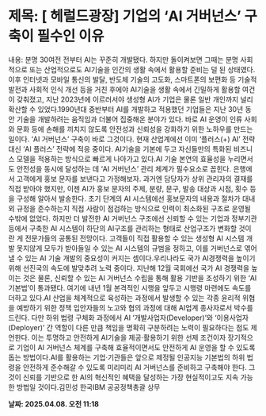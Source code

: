# **제목: [ 헤럴드광장] 기업의 ‘AI 거버넌스’ 구축이 필수인 이유**

  내용: 분명 30여전 전부터 AI는 꾸준히 개발됐다. 하지만 돌이켜보면 그때는 분명 사회적으로 또는 산업적으로도 AI기술을 인간의 생활 속에서 활용할 준비는 덜 된 상태였다. 이후 인터넷과 모바일 통신의 발달, 반도체 기술의 고도화, 스마트폰의 보편화 등 기술적 발전과 사회적 인식 개선 등을 거친 후에야 AI기술을 생활 속에서 긴밀하게 활용할 여건이 갖춰졌고, 지난 2023년에 이르러서야 생성형 AI가 기업은 물론 일반 개인까지 널리 확산할 수 있었다.1990년대 중반부터 AI를 개발하고 적용했던 기업들은 지난 30년 동안 기술을 개발하려는 움직임과 더불어 집중해온 분야가 있다. 바로 AI 운영이 인류 사회와 문화 등에 손해를 끼치지 않도록 안전성과 신뢰성을 강화하기 위한 노하우를 만드는 일이다. ‘AI 거버넌스’ 구축이 바로 그것이다. 현재 산업계에선 이미 ‘플러스(+) AI’ 전략 대신 ‘AI 플러스’ 전략에 적응 중이다. AI기술을 기본에 두고 자신들만의 특화된 비즈니스 모델을 적용하는 방식으로 빠르게 나아가고 있다.AI 기술 본연의 효율성을 누리면서도 안전성을 동시에 달성하는 데 ‘AI 거버넌스’ 관리 체계가 필수요소로 꼽힌다. 은행에서 고객에게 홍보 문자를 보낸다고 가정해보자. 과거엔 담당자가 상위 관리자의 결재를 직접 받아야 했지만, 이젠 AI가 홍보 문자의 주제, 분량, 문구, 발송 대상과 시점, 횟수 등을 구성해 알아서 발송한다. 초기 단계의 AI 시스템에선 홍보문자의 내용과 절차가 대내외 규정을 준수하는지 직접 사람이 점검하는 방식으로 인력이 최소화된 구조로 운영될 수밖에 없었다. 하지만 더 발전한 AI 거버넌스 구조에선 신뢰할 수 있는 기업과 정부기관 등에서 구축한 AI 시스템이 하단의 AI구조를 관리하는 형태로 산업구조가 변화할 것이란 게 전문가들의 공통된 전망이다. 고객들이 직접 활용할 수 있는 생성형 AI 시스템 개발 못지않게 모두가 받아들일 수 있는 AI 시스템의 규범을 정하고, 이를 거버넌스로 엮어낼 수 있는 AI 기술 개발의 중요성이 커지는 셈이다.우리나라도 국가 AI경쟁력을 높이기 위해 선진국의 속도에 발맞추려 노력 중이다. 지난해 12월 국회에선 국가 AI 경쟁력을 높이는 것은 물론, 신뢰할 수 있는 AI 거버넌스 수립을 통해 활용 기반을 조성하기 위한 ‘AI 기본법’이 통과됐다. 여기에 내년 1월 본격적인 시행을 앞두고 시행령 마련에도 속도를 더하고 있다.AI 산업을 체계적으로 육성하는 과정에서 발생할 수 있는 각종 윤리적 위협을 예방하기 위한 정책 입안자들의 노고와 협의 과정에 대해 AI업계 종사자로서 박수를 드린다. 다만 하위 법령 구체화 과정에서 AI ‘개발사업자(Developer)’와 ‘이용사업자(Deployer)’ 간 역할이 다른 만큼 책임을 명확히 구분하려는 노력이 필요하다는 점도 제언한다. 이는 투명하고 안전하게 AI기술을 제공·활용하기 위한 선제 조건이자 장기적으로 기업이 AI 거버넌스 체계를 구축해 효율적이면서도 안전하게 AI 운영을 할 수 있도록 돕는 방법이다.AI를 활용하는 기업·기관들은 앞으로 제정될 인공지능 기본법의 하위 법령을 안전하게 준수해갈 수 있도록 미리미리 AI 거버넌스를 준비하고 구축해야 한다. 그것이 신뢰를 기반으로 한 AI의 혁신적인 혜택을 달성하는 가장 현실적이고도 지속 가능한 방법일 것이다.김민성 한국IBM 공공정책총괄 상무

  **날짜: 2025.04.08. 오전 11:18**